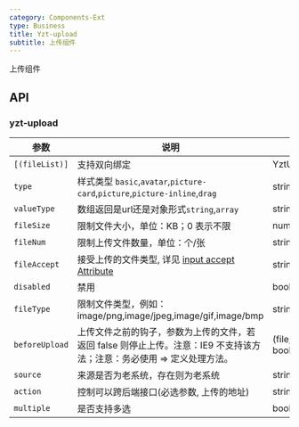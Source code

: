 ```yaml
---
category: Components-Ext
type: Business
title: Yzt-upload
subtitle: 上传组件
---
```


上传组件

## API

### yzt-upload

| 参数 | 说明 | 类型 | 默认值 |
| --- | --- | --- | --- |
| `[(fileList)]` | 支持双向绑定 | YztUploadFile[] | string | - |
| `type` | 样式类型 `basic`,`avatar`,`picture-card`,`picture`,`picture-inline`,`drag` | string | `basic` |
| `valueType` | 数组返回是url还是对象形式`string`,`array` | string | `array` |
| `fileSize` | 限制文件大小，单位：KB；0 表示不限 | number | 0 |
| `fileNum` | 限制上传文件数量，单位：个/张 | string/number | 50 |
| `fileAccept` | 接受上传的文件类型, 详见 [input accept Attribute](https://developer.mozilla.org/en-US/docs/Web/HTML/Element/input#attr-accept) | string | `image/*` |
| `disabled` | 禁用 | boolean | false |
| `fileType` | 限制文件类型，例如： image/png,image/jpeg,image/gif,image/bmp | string | - |
| `beforeUpload` | 上传文件之前的钩子，参数为上传的文件，若返回 false 则停止上传。注意：IE9 不支持该方法；注意：务必使用 => 定义处理方法。 | (file, fileList) => boolean | Observable |
| `source` | 来源是否为老系统，存在则为老系统 | string | '' |
| `action` | 控制可以跨后端接口(必选参数, 上传的地址) | string | `baseConfig/uploadFile` |
| `multiple` | 是否支持多选 | boolean | true |
